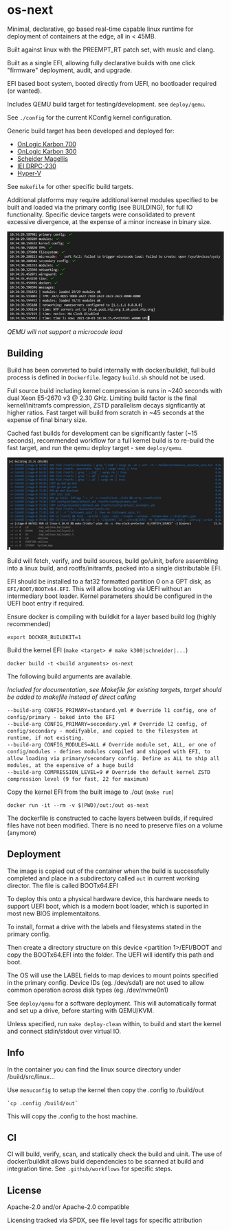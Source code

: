 <!--
SPDX-FileCopyrightText: 2021 Belcan Advanced Solutions
SPDX-FileCopyrightText: 2021 Kaelan Thijs Fouwels <kaelan.thijs@fouwels.com>

SPDX-License-Identifier: Apache-2.0
-->

# os-next

Minimal, declarative, go based real-time capable linux runtime for deployment of containers at the edge, all in < 45MB.

Built against linux with the PREEMPT_RT patch set, with muslc and clang.

Built as a single EFI, allowing fully declarative builds with one click "firmware" deployment, audit, and upgrade.

EFI based boot system, booted directly from UEFI, no bootloader required (or wanted).

Includes QEMU build target for testing/development. see `deploy/qemu`.

See `./config` for the current KConfig kernel configuration.

Generic build target has been developed and deployed for:
- [OnLogic Karbon 700](https://www.onlogic.com/k300/)
- [OnLogic Karbon 300](https://www.onlogic.com/k700/)
- [Scheider Magellis](https://www.se.com/uk/en/product/HMIBMUSI29D2801/modular-box-pc-hmibm-universal-ssd-dc-windows-10-2-slots/)
- [IEI DRPC-230](https://www.ieiworld.com/en/product/model.php?II=714)
- [Hyper-V](https://docs.microsoft.com/en-us/virtualization/hyper-v-on-windows/about/)

See `makefile` for other specific build targets.

Additional platforms may require additional kernel modules specified to be built and loaded via the primary config (see BUILDING), for full IO functionality. Specific device targets were consolidated to prevent excessive divergence, at the expense of a minor increase in binary size.

![init](./docs/img/init.png "Init")

_QEMU will not support a microcode load_

## Building

Build has been converted to build internally with docker/buildkit, full build process is defined in `Dockerfile`. legacy `build.sh` should not be used.

Full source build including kernel compression is runs in ~240 seconds with dual Xeon E5-2670 v3 @ 2.30 GHz. Limiting build factor is the final kernel/initramfs compression, ZSTD parallelism decays signficantly at higher ratios. Fast target will build from scratch in ~45 seconds at the expense of final binary size. 

Cached fast builds for development can be significantly faster (~15 seconds), recommended workflow for a full kernel build is to re-build the fast target, and run the qemu deploy target - see `deploy/qemu`.

![buildkit build](./docs/img/buildkit.png "Buildkit")

Build will fetch, verify, and build sources, build go/uinit, before assembling into a linux build, and rootfs/initramfs, packed into a single distributable EFI.

EFI should be installed to a fat32 formatted partition 0 on a GPT disk, as `EFI/BOOT/BOOTx64.EFI`. This will allow booting via UEFI without an intermediary boot loader. Kernel parameters should be configured in the UEFI boot entry if required.

Ensure docker is compiling with buildkit for a layer based build log (highly recommended)

    export DOCKER_BUILDKIT=1 

Build the kernel EFI (`make <target> # make k300|schneider|...`)

    docker build -t <build arguments> os-next

The following build arguments are available.

_Included for documentation, see Makefile for existing targets, target should be added to makefile instead of direct calling_

    --build-arg CONFIG_PRIMARY=standard.yml # Override l1 config, one of config/primary - baked into the EFI
    --build-arg CONFIG_PRIMARY=secondary.yml # Override l2 config, of config/secondary - modifyable, and copied to the filesystem at runtime, if not existing.
    --build-arg CONFIG_MODULES=ALL # Override module set, ALL, or one of config/modules - defines modules compiled and shipped with EFI, to allow loading via primary/secondary config. Define as ALL to ship all modules, at the expensive of a huge build
    --build-arg COMPRESSION_LEVEL=9 # Override the default kernel ZSTD compression level (9 for fast, 22 for maximum)

Copy the kernel EFI from the built image to ./out (`make run`)

    docker run -it --rm -v $(PWD)/out:/out os-next

The dockerfile is constructed to cache layers between builds, if required files have not been modified. There is no need to preserve files on a volume (anymore)

## Deployment

The image is copied out of the container when the build is successfully completed and place in a subdirectory called `out` in current working director. The file is called BOOTx64.EFI

To deploy this onto a physical hardware device, this hardware needs to support UEFI boot, which is a modern boot loader, which is suported in most new BIOS implementaitons. 

To install, format a drive with the labels and filesystems stated in the primary config.

Then create a directory structure on this device <partition 1>/EFI/BOOT and copy the BOOTx64.EFI into the folder. The UEFI will identify this path and boot.

The OS will use the LABEL fields to map devices to mount points specified in the primary config. Device IDs (eg. /dev/sda1) are not used to allow common operation across disk types (eg. /dev/nvme0n1) 

See `deploy/qemu` for a software deployment. This will automatically format and set up a drive, before starting with QEMU/KVM.

Unless specified, run `make deploy-clean` within, to build and start the kernel and connect stdin/stdout over virtual IO.

## Info

In the container you can find the linux source directory under /build/src/linux... 

Use `menuconfig` to setup the kernel then copy the .config to /build/out 

    `cp .config /build/out`

This will copy the .config to the host machine.

## CI
CI will build, verify, scan, and statically check the build and uinit. The use of docker/buildkit allows build dependencies to be scanned at build and integration time. See `.github/workflows` for specific steps.

## License
Apache-2.0 and/or Apache-2.0 compatible

Licensing tracked via SPDX, see file level tags for specific attribution
